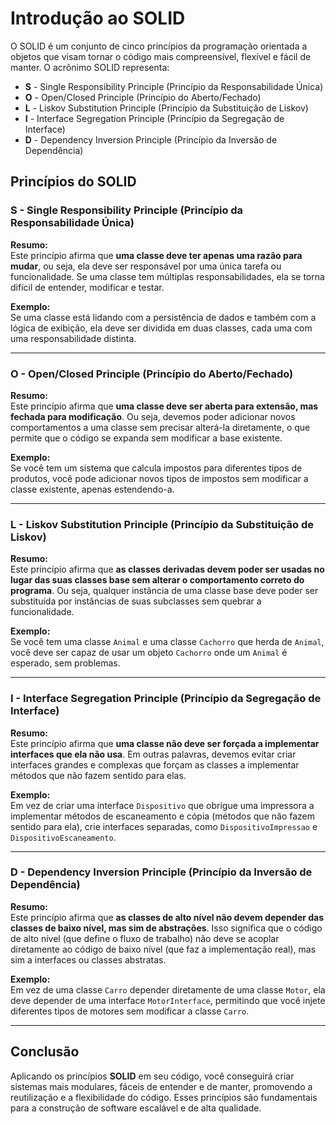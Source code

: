 # Introdução ao SOLID

O SOLID é um conjunto de cinco princípios da programação orientada a objetos que visam tornar o código mais compreensível, flexível e fácil de manter. O acrônimo SOLID representa:

- **S** - Single Responsibility Principle (Princípio da Responsabilidade Única)
- **O** - Open/Closed Principle (Princípio do Aberto/Fechado)
- **L** - Liskov Substitution Principle (Princípio da Substituição de Liskov)
- **I** - Interface Segregation Principle (Princípio da Segregação de Interface)
- **D** - Dependency Inversion Principle (Princípio da Inversão de Dependência)

## Princípios do SOLID

### **S - Single Responsibility Principle (Princípio da Responsabilidade Única)**

**Resumo:**  
Este princípio afirma que **uma classe deve ter apenas uma razão para mudar**, ou seja, ela deve ser responsável por uma única tarefa ou funcionalidade. Se uma classe tem múltiplas responsabilidades, ela se torna difícil de entender, modificar e testar.

**Exemplo:**  
Se uma classe está lidando com a persistência de dados e também com a lógica de exibição, ela deve ser dividida em duas classes, cada uma com uma responsabilidade distinta.

---

### **O - Open/Closed Principle (Princípio do Aberto/Fechado)**

**Resumo:**  
Este princípio afirma que **uma classe deve ser aberta para extensão, mas fechada para modificação**. Ou seja, devemos poder adicionar novos comportamentos a uma classe sem precisar alterá-la diretamente, o que permite que o código se expanda sem modificar a base existente.

**Exemplo:**  
Se você tem um sistema que calcula impostos para diferentes tipos de produtos, você pode adicionar novos tipos de impostos sem modificar a classe existente, apenas estendendo-a.

---

### **L - Liskov Substitution Principle (Princípio da Substituição de Liskov)**

**Resumo:**  
Este princípio afirma que **as classes derivadas devem poder ser usadas no lugar das suas classes base sem alterar o comportamento correto do programa**. Ou seja, qualquer instância de uma classe base deve poder ser substituída por instâncias de suas subclasses sem quebrar a funcionalidade.

**Exemplo:**  
Se você tem uma classe `Animal` e uma classe `Cachorro` que herda de `Animal`, você deve ser capaz de usar um objeto `Cachorro` onde um `Animal` é esperado, sem problemas.

---

### **I - Interface Segregation Principle (Princípio da Segregação de Interface)**

**Resumo:**  
Este princípio afirma que **uma classe não deve ser forçada a implementar interfaces que ela não usa**. Em outras palavras, devemos evitar criar interfaces grandes e complexas que forçam as classes a implementar métodos que não fazem sentido para elas.

**Exemplo:**  
Em vez de criar uma interface `Dispositivo` que obrigue uma impressora a implementar métodos de escaneamento e cópia (métodos que não fazem sentido para ela), crie interfaces separadas, como `DispositivoImpressao` e `DispositivoEscaneamento`.

---

### **D - Dependency Inversion Principle (Princípio da Inversão de Dependência)**

**Resumo:**  
Este princípio afirma que **as classes de alto nível não devem depender das classes de baixo nível, mas sim de abstrações**. Isso significa que o código de alto nível (que define o fluxo de trabalho) não deve se acoplar diretamente ao código de baixo nível (que faz a implementação real), mas sim a interfaces ou classes abstratas.

**Exemplo:**  
Em vez de uma classe `Carro` depender diretamente de uma classe `Motor`, ela deve depender de uma interface `MotorInterface`, permitindo que você injete diferentes tipos de motores sem modificar a classe `Carro`.

---

## Conclusão

Aplicando os princípios **SOLID** em seu código, você conseguirá criar sistemas mais modulares, fáceis de entender e de manter, promovendo a reutilização e a flexibilidade do código. Esses princípios são fundamentais para a construção de software escalável e de alta qualidade.

